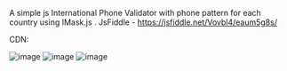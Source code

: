 A simple js International Phone Validator with phone pattern for each country using IMask.js  .
JsFiddle - https://jsfiddle.net/Vovbl4/eaum5g8s/

CDN:
    <script src="https://iti-cdn.netlify.app/js/intlTelInput.js"></script>

![image](https://github.com/Vovbl4/phone-number-validation/assets/146021097/714277fc-c7c4-466d-88b3-ff2e45087bb5)
![image](https://github.com/Vovbl4/phone-number-validation/assets/146021097/0683ce3e-cb9c-4730-9c57-ddfdd175a5aa)
![image](https://github.com/Vovbl4/phone-number-validation/assets/146021097/4d8230d6-1519-4c57-8f29-0b4acd6ad946)
